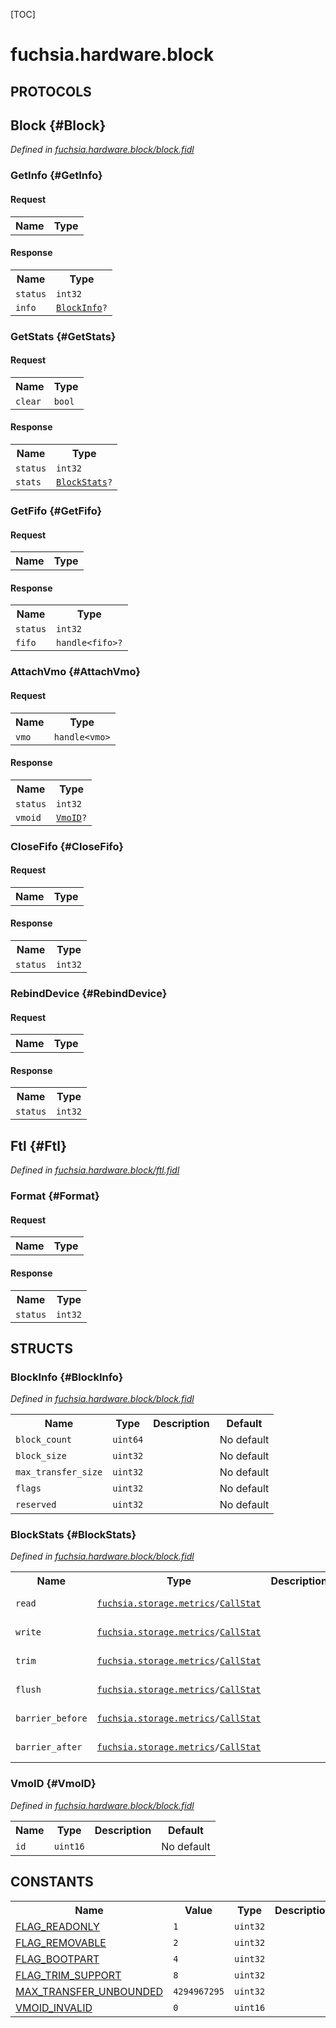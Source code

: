[TOC]

# fuchsia.hardware.block


## **PROTOCOLS**

## Block {#Block}
*Defined in [fuchsia.hardware.block/block.fidl](https://fuchsia.googlesource.com/fuchsia/+/master/zircon/system/fidl/fuchsia-hardware-block/block.fidl#80)*


### GetInfo {#GetInfo}


#### Request
<table>
    <tr><th>Name</th><th>Type</th></tr>
    </table>


#### Response
<table>
    <tr><th>Name</th><th>Type</th></tr>
    <tr>
            <td><code>status</code></td>
            <td>
                <code>int32</code>
            </td>
        </tr><tr>
            <td><code>info</code></td>
            <td>
                <code><a class='link' href='#BlockInfo'>BlockInfo</a>?</code>
            </td>
        </tr></table>

### GetStats {#GetStats}


#### Request
<table>
    <tr><th>Name</th><th>Type</th></tr>
    <tr>
            <td><code>clear</code></td>
            <td>
                <code>bool</code>
            </td>
        </tr></table>


#### Response
<table>
    <tr><th>Name</th><th>Type</th></tr>
    <tr>
            <td><code>status</code></td>
            <td>
                <code>int32</code>
            </td>
        </tr><tr>
            <td><code>stats</code></td>
            <td>
                <code><a class='link' href='#BlockStats'>BlockStats</a>?</code>
            </td>
        </tr></table>

### GetFifo {#GetFifo}


#### Request
<table>
    <tr><th>Name</th><th>Type</th></tr>
    </table>


#### Response
<table>
    <tr><th>Name</th><th>Type</th></tr>
    <tr>
            <td><code>status</code></td>
            <td>
                <code>int32</code>
            </td>
        </tr><tr>
            <td><code>fifo</code></td>
            <td>
                <code>handle&lt;fifo&gt;?</code>
            </td>
        </tr></table>

### AttachVmo {#AttachVmo}


#### Request
<table>
    <tr><th>Name</th><th>Type</th></tr>
    <tr>
            <td><code>vmo</code></td>
            <td>
                <code>handle&lt;vmo&gt;</code>
            </td>
        </tr></table>


#### Response
<table>
    <tr><th>Name</th><th>Type</th></tr>
    <tr>
            <td><code>status</code></td>
            <td>
                <code>int32</code>
            </td>
        </tr><tr>
            <td><code>vmoid</code></td>
            <td>
                <code><a class='link' href='#VmoID'>VmoID</a>?</code>
            </td>
        </tr></table>

### CloseFifo {#CloseFifo}


#### Request
<table>
    <tr><th>Name</th><th>Type</th></tr>
    </table>


#### Response
<table>
    <tr><th>Name</th><th>Type</th></tr>
    <tr>
            <td><code>status</code></td>
            <td>
                <code>int32</code>
            </td>
        </tr></table>

### RebindDevice {#RebindDevice}


#### Request
<table>
    <tr><th>Name</th><th>Type</th></tr>
    </table>


#### Response
<table>
    <tr><th>Name</th><th>Type</th></tr>
    <tr>
            <td><code>status</code></td>
            <td>
                <code>int32</code>
            </td>
        </tr></table>

## Ftl {#Ftl}
*Defined in [fuchsia.hardware.block/ftl.fidl](https://fuchsia.googlesource.com/fuchsia/+/master/zircon/system/fidl/fuchsia-hardware-block/ftl.fidl#10)*


### Format {#Format}


#### Request
<table>
    <tr><th>Name</th><th>Type</th></tr>
    </table>


#### Response
<table>
    <tr><th>Name</th><th>Type</th></tr>
    <tr>
            <td><code>status</code></td>
            <td>
                <code>int32</code>
            </td>
        </tr></table>



## **STRUCTS**

### BlockInfo {#BlockInfo}
*Defined in [fuchsia.hardware.block/block.fidl](https://fuchsia.googlesource.com/fuchsia/+/master/zircon/system/fidl/fuchsia-hardware-block/block.fidl#26)*





<table>
    <tr><th>Name</th><th>Type</th><th>Description</th><th>Default</th></tr><tr>
            <td><code>block_count</code></td>
            <td>
                <code>uint64</code>
            </td>
            <td></td>
            <td>No default</td>
        </tr><tr>
            <td><code>block_size</code></td>
            <td>
                <code>uint32</code>
            </td>
            <td></td>
            <td>No default</td>
        </tr><tr>
            <td><code>max_transfer_size</code></td>
            <td>
                <code>uint32</code>
            </td>
            <td></td>
            <td>No default</td>
        </tr><tr>
            <td><code>flags</code></td>
            <td>
                <code>uint32</code>
            </td>
            <td></td>
            <td>No default</td>
        </tr><tr>
            <td><code>reserved</code></td>
            <td>
                <code>uint32</code>
            </td>
            <td></td>
            <td>No default</td>
        </tr>
</table>

### BlockStats {#BlockStats}
*Defined in [fuchsia.hardware.block/block.fidl](https://fuchsia.googlesource.com/fuchsia/+/master/zircon/system/fidl/fuchsia-hardware-block/block.fidl#46)*





<table>
    <tr><th>Name</th><th>Type</th><th>Description</th><th>Default</th></tr><tr>
            <td><code>read</code></td>
            <td>
                <code><a class='link' href='../fuchsia.storage.metrics/'>fuchsia.storage.metrics</a>/<a class='link' href='../fuchsia.storage.metrics/#CallStat'>CallStat</a></code>
            </td>
            <td></td>
            <td>No default</td>
        </tr><tr>
            <td><code>write</code></td>
            <td>
                <code><a class='link' href='../fuchsia.storage.metrics/'>fuchsia.storage.metrics</a>/<a class='link' href='../fuchsia.storage.metrics/#CallStat'>CallStat</a></code>
            </td>
            <td></td>
            <td>No default</td>
        </tr><tr>
            <td><code>trim</code></td>
            <td>
                <code><a class='link' href='../fuchsia.storage.metrics/'>fuchsia.storage.metrics</a>/<a class='link' href='../fuchsia.storage.metrics/#CallStat'>CallStat</a></code>
            </td>
            <td></td>
            <td>No default</td>
        </tr><tr>
            <td><code>flush</code></td>
            <td>
                <code><a class='link' href='../fuchsia.storage.metrics/'>fuchsia.storage.metrics</a>/<a class='link' href='../fuchsia.storage.metrics/#CallStat'>CallStat</a></code>
            </td>
            <td></td>
            <td>No default</td>
        </tr><tr>
            <td><code>barrier_before</code></td>
            <td>
                <code><a class='link' href='../fuchsia.storage.metrics/'>fuchsia.storage.metrics</a>/<a class='link' href='../fuchsia.storage.metrics/#CallStat'>CallStat</a></code>
            </td>
            <td></td>
            <td>No default</td>
        </tr><tr>
            <td><code>barrier_after</code></td>
            <td>
                <code><a class='link' href='../fuchsia.storage.metrics/'>fuchsia.storage.metrics</a>/<a class='link' href='../fuchsia.storage.metrics/#CallStat'>CallStat</a></code>
            </td>
            <td></td>
            <td>No default</td>
        </tr>
</table>

### VmoID {#VmoID}
*Defined in [fuchsia.hardware.block/block.fidl](https://fuchsia.googlesource.com/fuchsia/+/master/zircon/system/fidl/fuchsia-hardware-block/block.fidl#69)*





<table>
    <tr><th>Name</th><th>Type</th><th>Description</th><th>Default</th></tr><tr>
            <td><code>id</code></td>
            <td>
                <code>uint16</code>
            </td>
            <td></td>
            <td>No default</td>
        </tr>
</table>













## **CONSTANTS**

<table>
    <tr><th>Name</th><th>Value</th><th>Type</th><th>Description</th></tr><tr>
            <td><a href="https://fuchsia.googlesource.com/fuchsia/+/master/zircon/system/fidl/fuchsia-hardware-block/block.fidl#10">FLAG_READONLY</a></td>
            <td>
                    <code>1</code>
                </td>
                <td><code>uint32</code></td>
            <td></td>
        </tr>
    <tr>
            <td><a href="https://fuchsia.googlesource.com/fuchsia/+/master/zircon/system/fidl/fuchsia-hardware-block/block.fidl#13">FLAG_REMOVABLE</a></td>
            <td>
                    <code>2</code>
                </td>
                <td><code>uint32</code></td>
            <td></td>
        </tr>
    <tr>
            <td><a href="https://fuchsia.googlesource.com/fuchsia/+/master/zircon/system/fidl/fuchsia-hardware-block/block.fidl#16">FLAG_BOOTPART</a></td>
            <td>
                    <code>4</code>
                </td>
                <td><code>uint32</code></td>
            <td></td>
        </tr>
    <tr>
            <td><a href="https://fuchsia.googlesource.com/fuchsia/+/master/zircon/system/fidl/fuchsia-hardware-block/block.fidl#19">FLAG_TRIM_SUPPORT</a></td>
            <td>
                    <code>8</code>
                </td>
                <td><code>uint32</code></td>
            <td></td>
        </tr>
    <tr>
            <td><a href="https://fuchsia.googlesource.com/fuchsia/+/master/zircon/system/fidl/fuchsia-hardware-block/block.fidl#23">MAX_TRANSFER_UNBOUNDED</a></td>
            <td>
                    <code>4294967295</code>
                </td>
                <td><code>uint32</code></td>
            <td></td>
        </tr>
    <tr>
            <td><a href="https://fuchsia.googlesource.com/fuchsia/+/master/zircon/system/fidl/fuchsia-hardware-block/block.fidl#75">VMOID_INVALID</a></td>
            <td>
                    <code>0</code>
                </td>
                <td><code>uint16</code></td>
            <td></td>
        </tr>
    
</table>


